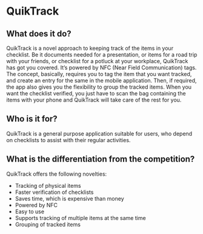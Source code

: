 # QuikTrack
## What does it do?
QuikTrack is a novel approach to keeping track of the items in your checklist. Be it documents needed for a presentation, or items for a road trip with your friends, or checklist for a potluck at your workplace, QuikTrack has got you covered. It’s powered by NFC (Near Field Communication) tags. The concept, basically, requires you to tag the item that you want tracked, and create an entry for the same in the mobile application. Then, if required, the app also gives you the flexibility to group the tracked items. When you want the checklist verified, you just have to scan the bag containing the items with your phone and QuikTrack will take care of the rest for you.

## Who is it for?
QuikTrack is a general purpose application suitable for users, who depend on checklists to assist with their regular activities.

## What is the differentiation from the competition?
QuikTrack offers the following novelties:
- Tracking of physical items
- Faster verification of checklists
- Saves time, which is expensive than money
- Powered by NFC
- Easy to use
- Supports tracking of multiple items at the same time
- Grouping of tracked items
